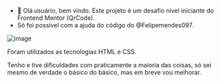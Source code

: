 - 👋 Olá usuário, bem vindo. Este projeto é um desafio nível iniciante do Frontend Mentor (QrCode).
- Só foi possível com a ajuda do código do @Felipemendes097.

![image](https://github.com/Arthur-61782/Arthur-61782/assets/138376120/1d0c81a9-8614-4b82-97bc-32e7c2925afb)


Foram utilizados as tecnologias HTML e CSS.

Tenho e tive dificuldades com praticamente a maioria das coisas, só sei mesmo de verdade o básico do básico, mas em breve vou melhorar.
